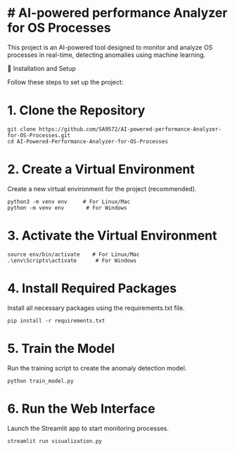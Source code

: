 # # AI-powered performance Analyzer for OS Processes
This project is an AI-powered tool designed to monitor and analyze OS processes in real-time, detecting anomalies using machine learning.

📁 Installation and Setup

Follow these steps to set up the project:

# 1. Clone the Repository

    git clone https://github.com/SA9572/AI-powered-performance-Analyzer-for-OS-Processes.git
    cd AI-Powered-Performance-Analyzer-for-OS-Processes

# 2. Create a Virtual Environment

Create a new virtual environment for the project (recommended).

    python3 -m venv env     # For Linux/Mac
    python -m venv env       # For Windows

# 3. Activate the Virtual Environment
    source env/bin/activate    # For Linux/Mac
    .\env\Scripts\activate      # For Windows

# 4. Install Required Packages

Install all necessary packages using the requirements.txt file.

    pip install -r requirements.txt

# 5. Train the Model

Run the training script to create the anomaly detection model.

    python train_model.py

# 6. Run the Web Interface

Launch the Streamlit app to start monitoring processes.

    streamlit run visualization.py
